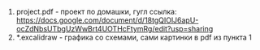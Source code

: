 1. project.pdf - проект по домашки, гугл ссылка: https://docs.google.com/document/d/18tgQIOlJ6apU-ocZdNbsUTbgUzWwBrt4UOTHcFtymRg/edit?usp=sharing
2. *.excalidraw - графика со схемами, сами картинки в pdf из пункта 1
